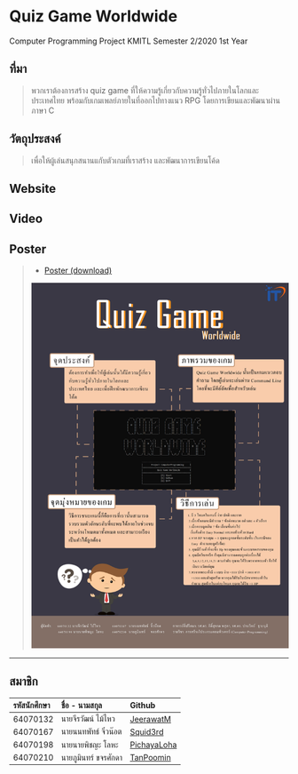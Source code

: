 # Quiz Game Worldwide
Computer Programming Project KMITL Semester 2/2020 1st Year

## ที่มา
> พวกเราต้องการสร้าง quiz game ที่ให้ความรู้เกี่ยวกับความรู้ทั่วไปภายในโลกและประเทศไทย พร้อมกับเกมเพลย์ภายในที่ออกไปทางแนว RPG โดยการเขียนและพัฒนาผ่านภาษา C


## วัตถุประสงค์
> เพื่อให้ผู้เล่นสนุกสนานแกับตัวเกมที่เราสร้าง และพัฒนาการเขียนโค้ด


## Website



## Video



## Poster
> * [Poster (download)](https://drive.google.com/u/1/uc?id=1t4YyNaY0fB7iYnSVVjrXCsk5jGsxqMG0&export=download)
> 
>  ![Poster (download)](poster/postercompro.jpg)

---
สมาชิก
---

| รหัสนักศึกษา | ชื่อ - นามสกุล | Github |
| :-------- | :-------- | :--------- |
|  64070132  |  นายจีรวัฒน์ ไม้ไหว  | [JeerawatM](https://github.com/JeerawatM)   |
|  64070167  |  นายนนทพัทธ์ จิ๋วน๊อต  | [Squid3rd](https://github.com/Squid3rd)  |
|  64070198  |  นายนายพิชญะ โลหะ  | [PichayaLoha](https://github.com/PichayaLoha)   |
|  64070210  |  นายภูมินทร์ ขจรศักดา | [TanPoomin](https://github.com/TanPoomin)  |